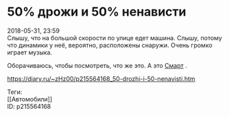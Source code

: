 50% дрожи и 50% ненависти
==========================

   
 2018-05-31, 23:59   
  Слышу, что на большой скорости по улице едет машина. Слышу, потому что динамики у неё, вероятно, расположены снаружи. Очень громко играет музыка.   
   
 Оборачиваюсь, чтобы посмотреть, что же это. А это  [Смарт](https://ru.wikipedia.org/wiki/Smart_City_Coupe)  .   
    
 <https://diary.ru/~zHz00/p215564168_50-drozhi-i-50-nenavisti.htm>   
   
 Теги:   
 [[Автомобили]]   
 ID: p215564168